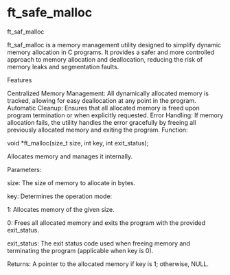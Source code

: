 # ft_safe_malloc

ft_saf_malloc

ft_saf_malloc is a memory management utility designed to simplify dynamic memory allocation in C programs. It provides a safer and more controlled approach to memory allocation and deallocation, reducing the risk of memory leaks and segmentation faults.

Features

Centralized Memory Management: All dynamically allocated memory is tracked, allowing for easy deallocation at any point in the program.
Automatic Cleanup: Ensures that all allocated memory is freed upon program termination or when explicitly requested.
Error Handling: If memory allocation fails, the utility handles the error gracefully by freeing all previously allocated memory and exiting the program.
Function:

void *ft_malloc(size_t size, int key, int exit_status);

Allocates memory and manages it internally.

Parameters:

size: The size of memory to allocate in bytes.

key: Determines the operation mode:

1: Allocates memory of the given size.

0: Frees all allocated memory and exits the program with the provided exit_status.

exit_status: The exit status code used when freeing memory and terminating the program (applicable when key is 0).

Returns: A pointer to the allocated memory if key is 1; otherwise, NULL.
